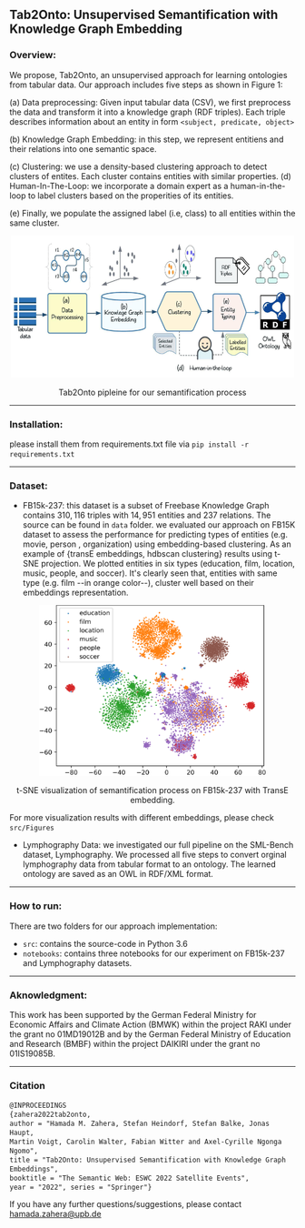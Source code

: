 ## Tab2Onto: Unsupervised Semantification with Knowledge Graph Embedding

### Overview:
We propose, Tab2Onto, an unsupervised approach for learning ontologies from tabular data. Our approach includes five steps as shown in Figure 1:

  (a) Data preprocessing: Given input tabular data (CSV), we first preprocess the data and transform it into a knowledge graph (RDF triples). Each triple describes information about an entity in form `<subject, predicate, object>`

   (b) Knowledge Graph Embedding: in this step, we represent entitiens and their relations into one semantic space. 

   (c) Clustering: we use a density-based clustering approach to detect clusters of entites. Each cluster contains entities with similar properties.
   (d) Human-In-The-Loop: we incorporate a domain expert as a human-in-the-loop to label clusters based on the properities of its entities. 

   (e) Finally, we populate the assigned label (i.e, class) to all entities within the same cluster.

<p align="center">
<img src="src/Figures/Pipeline.jpeg" alt=""  width="500" height="250">
<p align="center">
Tab2Onto pipleine for our semantification process</p>

---
### Installation:
please install them from requirements.txt file via `pip install -r requirements.txt`

***

### Dataset:
* FB15k-237:
this dataset is a subset of Freebase Knowledge Graph contains $310,116$ triples with $14,951$ entities and $237$ relations. The source can be found in `data` folder. we evaluated our approach on FB15K dataset to assess the performance for predicting types of entities (e.g. movie, person , organization) using embedding-based clustering. 
As  an example of {transE embeddings, hdbscan clustering} results using t-SNE projection. We plotted entities in six types (education, film, location, music, people, and soccer). It's clearly seen that, entities with same type (e.g. film --in orange color--), cluster well based on their embeddings representation.

<p align="center">
<img src="src/Figures/fb15k-transE-full.png" alt="" width="400" height="300">
<p align="center"> t-SNE visualization of semantification process on FB15k-237 with TransE embedding.</p>

  For more visualization results with different embeddings, please check `src/Figures`

* Lymphography Data: 
we investigated our full pipeline on the SML-Bench dataset, Lymphography. We processed all five steps to convert orginal lymphography data from tabular format to an ontology. The learned ontology are saved as an OWL in RDF/XML format.

***
### How to run:
There are two folders for our approach implementation: 
* `src`: contains the source-code in Python 3.6
* `notebooks`: contains three notebooks for our experiment on FB15k-237 and Lymphography datasets.

***
### Aknowledgment: 
This work has been supported by the German Federal Ministry for Economic Affairs and Climate Action (BMWK) within the project RAKI under the grant no 01MD19012B and by the German Federal Ministry of Education and Research (BMBF) within the project DAIKIRI under the grant no 01IS19085B.
***
### Citation

```
@INPROCEEDINGS
{zahera2022tab2onto, 
author = "Hamada M. Zahera, Stefan Heindorf, Stefan Balke, Jonas Haupt, 
Martin Voigt, Carolin Walter, Fabian Witter and Axel-Cyrille Ngonga Ngomo", 
title = "Tab2Onto: Unsupervised Semantification with Knowledge Graph Embeddings",
booktitle = "The Semantic Web: ESWC 2022 Satellite Events", 
year = "2022", series = "Springer"}
```

If you have any further questions/suggestions, please contact hamada.zahera@upb.de
